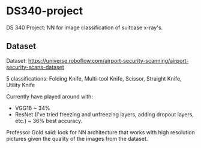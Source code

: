 # DS340-project
DS 340 Project: NN for image classification of suitcase x-ray's.

## Dataset
Dataset: https://universe.roboflow.com/airport-security-scanning/airport-security-scans-dataset

5 classifications: Folding Knife, Multi-tool Knife, Scissor, Straight Knife, Utility Knife

Currently have played around with:

* VGG16 ~ 34%
* ResNet (I've tried freezing and unfreezing layers, adding dropout layers, etc.) ~ 36% best accuracy.  

Professor Gold said: look for NN architecture that works with high resolution pictures given the quality of the images from the dataset. 


